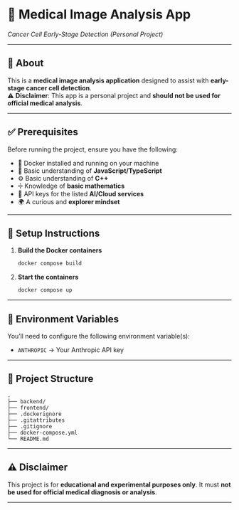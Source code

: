 # 🧬 Medical Image Analysis App  
*Cancer Cell Early-Stage Detection (Personal Project)*  

---

## 📖 About  
This is a **medical image analysis application** designed to assist with **early-stage cancer cell detection**.  
⚠️ **Disclaimer**: This app is a personal project and **should not be used for official medical analysis**.  

---

## ✅ Prerequisites  
Before running the project, ensure you have the following:  

- 🐳 Docker installed and running on your machine  
- 📘 Basic understanding of **JavaScript/TypeScript**  
- ⚙️ Basic understanding of **C++**  
- ➗ Knowledge of **basic mathematics**  
- 🔑 API keys for the listed **AI/Cloud services**  
- 🌍 A curious and **explorer mindset**  

---

## 🚀 Setup Instructions  

1. **Build the Docker containers**  
   ```bash
   docker compose build
   ````

2. **Start the containers**

   ```bash
   docker compose up
   ```

---

## 🔑 Environment Variables

You’ll need to configure the following environment variable(s):

* `ANTHROPIC` → Your Anthropic API key

---

## 📂 Project Structure

```
.
├── backend/
├── frontend/
├── .dockerignore
├── .gitattributes
├── .gitignore
├── docker-compose.yml
└── README.md
```

---

## ⚠️ Disclaimer

This project is for **educational and experimental purposes only**.
It must **not be used for official medical diagnosis or analysis**.

---



